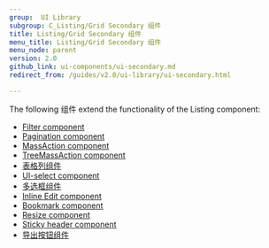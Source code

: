 ```yaml
---
group:  UI Library
subgroup: C_Listing/Grid Secondary 组件
title: Listing/Grid Secondary 组件
menu_title: Listing/Grid Secondary 组件
menu_node: parent
version: 2.0
github_link: ui-components/ui-secondary.md
redirect_from: /guides/v2.0/ui-library/ui-secondary.html

---
```


The following 组件 extend the functionality of the Listing component:

  * <a href="{{ page.baseurl }}/ui-components/ui-secondary-filter.html">Filter component</a>
  * <a href="{{ page.baseurl }}/ui-components/ui-secondary-pagination.html">Pagination component</a>
  * <a href="{{ page.baseurl }}/ui-components/ui-secondary-massaction.html">MassAction component</a>
  * <a href="{{ page.baseurl }}/ui-components/ui-secondary-treemass.html">TreeMassAction component</a>
  * <a href="{{ page.baseurl }}/ui-components/ui-secondary-column.html">表格列组件</a>
  * <a href="{{ page.baseurl }}/ui-components/ui-secondary-uiselect.html">UI-select component</a>
  * <a href="{{ page.baseurl }}/ui-components/ui-secondary-multi.html">多选框组件</a>
  * <a href="{{ page.baseurl }}/ui-components/ui-secondary-inline.html">Inline Edit component</a>
  * <a href="{{ page.baseurl }}/ui-components/ui-secondary-bookmark.html">Bookmark component</a>
  * <a href="{{ page.baseurl }}/ui-components/ui-secondary-resize.html">Resize component</a>
  * <a href="{{ page.baseurl }}/ui-components/ui-secondary-header.html">Sticky header component</a>
  * <a href="{{ page.baseurl }}/ui-components/ui-export.html">导出按钮组件</a>
